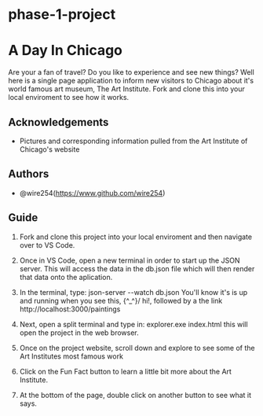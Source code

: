 # phase-1-project

# A Day In Chicago

Are your a fan of travel? Do you like to experience and see new things? Well here is a single page application to inform new visitors to Chicago about it's world famous art museum, The Art Institute. Fork and clone this into your local enviroment to see how it works. 


## Acknowledgements
- Pictures and corresponding information pulled from the Art Institute of Chicago's website

## Authors
- @wire254(https://www.github.com/wire254)


## Guide
1. Fork and clone this project into your local enviroment and then navigate over to VS Code. 

2. Once in VS Code, open a new terminal in order to start up the JSON server. This will access the data in the db.json file which will then render that data onto the aplication. 

3. In the terminal, type: json-server --watch db.json 
You'll know it's is up and running when you see this, \{^_^}/ hi!,
followed by a the link http://localhost:3000/paintings 

4. Next, open a split terminal and type in: explorer.exe index.html
this will open the project in the web browser. 

5. Once on the project website, scroll down and explore to see some of the Art Institutes most famous work

6. Click on the Fun Fact button to learn a little bit more about the Art Institute.

7. At the bottom of the page, double click on another button to see what it says. 
